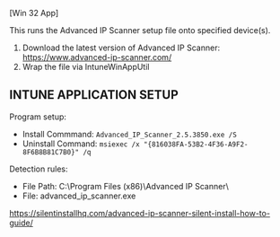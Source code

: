 [Win 32 App]

This runs the Advanced IP Scanner setup file onto specified device(s).  
1. Download the latest version of Advanced IP Scanner: https://www.advanced-ip-scanner.com/
2. Wrap the file via IntuneWinAppUtil

**INTUNE APPLICATION SETUP**
----------------------------
Program setup:
- Install Commmand: ```Advanced_IP_Scanner_2.5.3850.exe /S```
- Uninstall Command: ```msiexec /x "{816038FA-53B2-4F36-A9F2-8F6B8B81C7B0}" /q```

Detection rules:
- File Path: C:\Program Files (x86)\Advanced IP Scanner\
- File: advanced_ip_scanner.exe


https://silentinstallhq.com/advanced-ip-scanner-silent-install-how-to-guide/